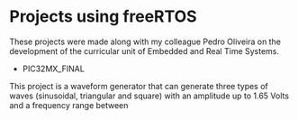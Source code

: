 # Projects using freeRTOS
These projects were made along with my colleague Pedro Oliveira on the development of the curricular unit of Embedded and Real Time Systems.

- PIC32MX_FINAL

This project is a waveform generator that can generate three types of waves (sinusoidal, triangular and square) with an amplitude up to 1.65 Volts and a frequency range between 

